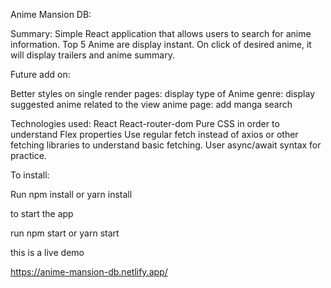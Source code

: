 Anime Mansion DB: 

Summary:
Simple React application that allows users to search for anime information.
Top 5 Anime are display instant.
On click of desired anime, it will display trailers and anime summary.


Future add on: 

Better styles on single render pages:
display type of Anime genre:
display suggested anime related to the view anime page:
add manga search


Technologies used: 
React
React-router-dom
Pure CSS in order to understand Flex properties
Use regular fetch instead of axios or other fetching libraries to understand basic fetching.
User async/await syntax for practice. 

To install: 

Run npm install or yarn install 

to start the app

run npm start or yarn start



this is a live demo 

https://anime-mansion-db.netlify.app/





